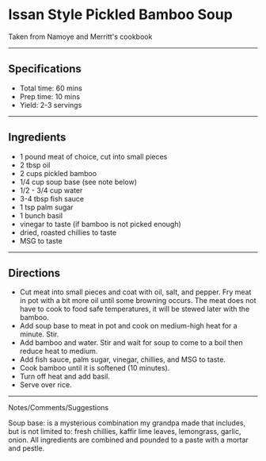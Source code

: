 # Issan Style Pickled Bamboo Soup

Taken from
Namoye and Merritt's cookbook

---
## Specifications
- Total time: 60 mins
- Prep time: 10 mins
- Yield: 2-3 servings

---
## Ingredients

- 1 pound meat of choice, cut into small pieces
- 2 tbsp oil
- 2 cups pickled bamboo
- 1/4 cup soup base (see note below)
- 1/2 - 3/4 cup water
- 3-4 tbsp fish sauce
- 1 tsp palm sugar
- 1 bunch basil
- vinegar to taste (if bamboo is not picked enough)
- dried, roasted chillies to taste
- MSG to taste

---
## Directions

- Cut meat into small pieces and coat with oil, salt, and pepper. Fry meat in pot with a bit more oil until some browning occurs. The meat does not have to cook to food safe temperatures, it will be stewed later with the bamboo.
- Add soup base to meat in pot and cook on medium-high heat for a minute. Stir.
- Add bamboo and water. Stir and wait for soup to come to a boil then reduce heat to medium.
- Add fish sauce, palm sugar, vinegar, chillies, and MSG to taste.
- Cook bamboo until it is softened (10 minutes).
- Turn off heat and add basil.
- Serve over rice.

---
Notes/Comments/Suggestions

Soup base: is a mysterious combination my grandpa made that includes, but is not limited to: fresh chillies, kaffir lime leaves, lemongrass, garlic, onion. All ingredients are combined and pounded to a paste with a mortar and pestle.